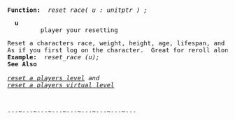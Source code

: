 <div class="mw-parser-output"><p><br />
<span id="bpresetrace"></span>
</p>
<pre><b>Function:</b>  <i>reset_race( u&#160;: unitptr )&#160;;</i>
</pre>
<pre>  <b>u</b>
         player your resetting
</pre>
<pre>Reset a characters race, weight, height, age, lifespan, and costs for training.
As if you first log on the character.  Great for reroll along with 'reset_level' and 'reset_vlevel'.
<b>Example:  </b><i>reset_race (u);</i>
<b>See Also</b>
<i>
<a href="#bpresetlevel">reset a players level</a> and
<a href="#bpresetvlevel">reset a players virtual level</a></i>
</pre>
<p><br />
</p>
<pre>---~---~---~---~---~---~---~---~---
</pre></div>